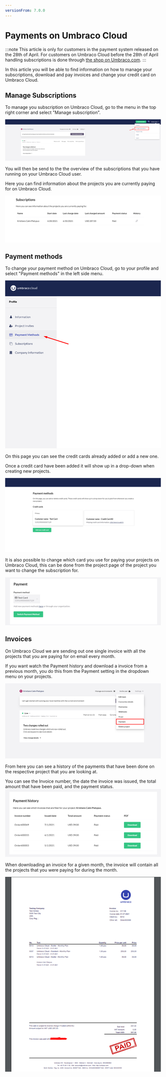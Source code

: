 ```yaml
---
versionFrom: 7.0.0
---
```

# Payments on Umbraco Cloud

:::note
This article is only for customers in the payment system released on the 28th of April.
For  customers on Umbraco Cloud before the 28th of April handling subscriptions is done through [the shop on Umbraco.com](https://shop.umbraco.com/profile/sign-in?returnURL=%2fprofile).
:::

In this article you will be able to find information on how to manage your subscriptions, download and pay invoices and change your credit card on Umbraco Cloud.

## Manage Subscriptions

To manage you subscription on Umbraco Cloud, go to the menu in the top right corner and select "Manage subscription".

![manage subscriptions](images/manage-subscriptions-new.png)

You will then be send to the the overview of the subscriptions that you have running on your Umbraco Cloud user.

Here you can find information about the projects you are currently paying for on Umbraco Cloud.

![Your subscriptions](images/subscriptions.png)

## Payment methods

To change your payment method on Umbraco Cloud, go to your profile and select "Payment methods" in the left side menu.

![Select Payment Methods](images/select_payment.png)

On this page you can see the credit cards already added or add a new one.

Once a credit card have been added it will show up in a drop-down when creating new projects.

![Select Payment Methods](images/Payment_methods.png)

It is also possible to change which card you use for paying your projects on Umbraco Cloud, this can be done from the project page of the project you want to change the subscription for.

![Change payment method](images/Change-payment.png)

## Invoices

On Umbraco Cloud we are sending out one single invoice with all the projects that you are paying for on email every month.

If you want watch the Payment history and download a invoice from a previous month, you do this from the Payment setting in the dropdown menu on your projects.

![Payment setting](images/payment-settings.png)

From here you can see a history of the payments that have been done on the respective project that you are looking at.

You can see the Invoice number, the date the invoice was issued, the total amount that have been paid, and the payment status.
![payment history](images/payment-history.png)

When downloading an invoice for a given month, the invoice will contain all the projects that you were paying for during the month.

![Invoice for projects](images/invoice.png)